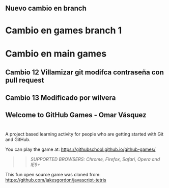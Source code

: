 ## Nuevo cambio en branch

# Cambio en games branch 1
# Cambio en main games
## Cambio 12 Villamizar git modifca contraseña con pull request
## Cambio 13 Modificado por wilvera

## Welcome to GitHub Games - Omar Vásquez
# 

A project based learning activity for people who are getting started with Git and GitHub.

You can play the game at: https://githubschool.github.io/github-games/

>> _*SUPPORTED BROWSERS*: Chrome, Firefox, Safari, Opera and IE9+_

This fun open source game was cloned from: https://github.com/jakesgordon/javascript-tetris
